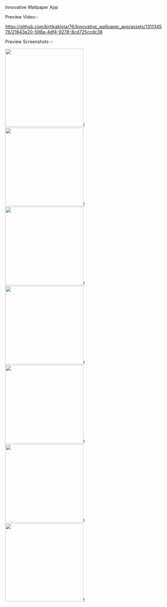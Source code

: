 Innovative Wallpaper App

Preview Video:-

https://github.com/kirtikaklotar76/Innovative_wallpaper_app/assets/131134576/21643e20-598a-4df4-9278-8cd725ccdc38


Preview Screenshots :-

<img src= "https://github.com/kirtikaklotar76/Innovative_wallpaper_app/assets/131134576/bf4f7401-9b50-4c77-8ed8-66af3588fa18" width="250px"></img>!
<img src= "https://github.com/kirtikaklotar76/Innovative_wallpaper_app/assets/131134576/f3075c0f-f843-45fc-b141-34d52ea7991f" width="250px"></img>!
<img src= "https://github.com/kirtikaklotar76/Innovative_wallpaper_app/assets/131134576/3310099c-62c5-47e9-bd14-50127c3bd5fb" width="250px"></img>!
<img src= "https://github.com/kirtikaklotar76/Innovative_wallpaper_app/assets/131134576/036f0308-d7d2-40b4-bf06-6ab63d721aa2" width="250px"></img>!
<img src= "https://github.com/kirtikaklotar76/Innovative_wallpaper_app/assets/131134576/0d9f39ff-647f-40d6-b7cc-e239ceebe508" width="250px"></img>!
<img src= "https://github.com/kirtikaklotar76/Innovative_wallpaper_app/assets/131134576/5e032a7f-5d4a-456d-9765-7caed2dd0548" width="250px"></img>!
<img src= "https://github.com/kirtikaklotar76/Innovative_wallpaper_app/assets/131134576/078f845e-5f59-4b8e-83ba-b017a4fd1456" width="250px"></img>!

